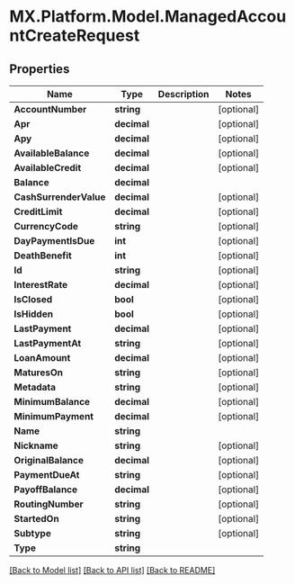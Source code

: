 # MX.Platform.Model.ManagedAccountCreateRequest

## Properties

Name | Type | Description | Notes
------------ | ------------- | ------------- | -------------
**AccountNumber** | **string** |  | [optional] 
**Apr** | **decimal** |  | [optional] 
**Apy** | **decimal** |  | [optional] 
**AvailableBalance** | **decimal** |  | [optional] 
**AvailableCredit** | **decimal** |  | [optional] 
**Balance** | **decimal** |  | 
**CashSurrenderValue** | **decimal** |  | [optional] 
**CreditLimit** | **decimal** |  | [optional] 
**CurrencyCode** | **string** |  | [optional] 
**DayPaymentIsDue** | **int** |  | [optional] 
**DeathBenefit** | **int** |  | [optional] 
**Id** | **string** |  | [optional] 
**InterestRate** | **decimal** |  | [optional] 
**IsClosed** | **bool** |  | [optional] 
**IsHidden** | **bool** |  | [optional] 
**LastPayment** | **decimal** |  | [optional] 
**LastPaymentAt** | **string** |  | [optional] 
**LoanAmount** | **decimal** |  | [optional] 
**MaturesOn** | **string** |  | [optional] 
**Metadata** | **string** |  | [optional] 
**MinimumBalance** | **decimal** |  | [optional] 
**MinimumPayment** | **decimal** |  | [optional] 
**Name** | **string** |  | 
**Nickname** | **string** |  | [optional] 
**OriginalBalance** | **decimal** |  | [optional] 
**PaymentDueAt** | **string** |  | [optional] 
**PayoffBalance** | **decimal** |  | [optional] 
**RoutingNumber** | **string** |  | [optional] 
**StartedOn** | **string** |  | [optional] 
**Subtype** | **string** |  | [optional] 
**Type** | **string** |  | 

[[Back to Model list]](../README.md#documentation-for-models) [[Back to API list]](../README.md#documentation-for-api-endpoints) [[Back to README]](../README.md)

